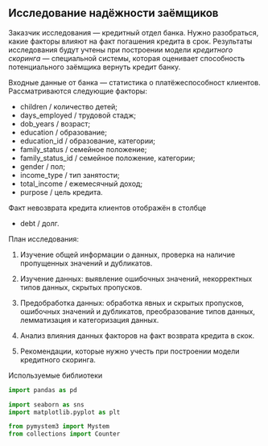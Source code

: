 ## Исследование надёжности заёмщиков

Заказчик исследования — кредитный отдел банка. Нужно разобраться, какие факторы влияют на факт погашения кредита в срок. Результаты исследования будут учтены при построении модели *кредитного скоринга* — специальной системы, которая оценивает способность потенциального заёмщика вернуть кредит банку.

Входные данные от банка — статистика о платёжеспособност клиентов. Рассматриваются следующие факторы:

- children / количество детей;
- days_employed / трудовой стадж;
- dob_years / возраст;
- education / образование;
- education_id / образование, категории;
- family_status / семейное положение;
- family_status_id / семейное положение, категории;
- gender / пол;
- income_type / тип занятости;
- total_income / ежемесячный доход;	
- purpose / цель кредита.

Факт невозврата кредита клиентов отображён в столбце 

- debt / долг.

План исследования:

1) Изучение общей информации о данных, проверка на наличие пропущенных значений и дубликатов.

2) Изучение данных: выявление ошибочных значений, некорректных типов данных, скрытых пропусков.

3) Предобработка данных: обработка явных и скрытых пропусков, ошибочных значений и дубликатов, преобразование типов данных, лемматизация и категоризация данных.

4) Анализ влияния данных факторов на факт возврата кредита в скок.

5) Рекомендации, которые нужно учесть при построении модели кредитного скоринга.

Используемые библиотеки

```python
import pandas as pd

import seaborn as sns
import matplotlib.pyplot as plt

from pymystem3 import Mystem
from collections import Counter
```